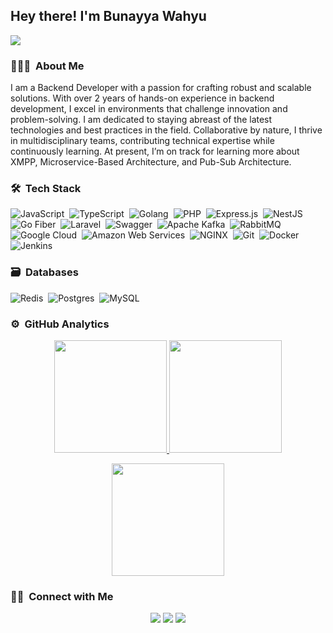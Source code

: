 ## Hey there! I'm Bunayya Wahyu
![](https://komarev.com/ghpvc/?username=PNYwise)

### 👨🏻‍💻 &nbsp;About Me

I am a Backend Developer with a passion for crafting robust and scalable solutions. With over 2 years of hands-on experience in backend development, I excel in environments that challenge innovation and problem-solving. I am dedicated to staying abreast of the latest technologies and best practices in the field. Collaborative by nature, I thrive in multidisciplinary teams, contributing technical expertise while continuously learning. At present, I’m on track for learning more about XMPP, Microservice-Based Architecture, and Pub-Sub Architecture.


### 🛠 &nbsp;Tech Stack

![JavaScript](https://img.shields.io/badge/JavaScript-%232F2F2F.svg?style=for-the-badge&logo=javascript&logoColor=%23F7DF1C)&nbsp;
![TypeScript](https://img.shields.io/badge/TypeScript-%232F2F2F.svg?style=for-the-badge&logo=typescript&logoColor=%232B82D4)&nbsp;
![Golang](https://img.shields.io/badge/Golang-%232F2F2F.svg?style=for-the-badge&logo=go&logoColor=%2300ADD8)&nbsp;
![PHP](https://img.shields.io/badge/PHP-%232F2F2F.svg?style=for-the-badge&logo=php&logoColor=%23777BB4)&nbsp;
![Express.js](https://img.shields.io/badge/Express.js-%232F2F2F.svg?style=for-the-badge&logo=express&logoColor=%23000000)&nbsp;
![NestJS](https://img.shields.io/badge/NestJS-%232F2F2F.svg?style=for-the-badge&logo=nestjs&logoColor=%23E0234E)&nbsp;
![Go Fiber](https://img.shields.io/badge/Go_Fiber-%232F2F2F.svg?style=for-the-badge&logo=go&logoColor=%2300C0E9)&nbsp;
![Laravel](https://img.shields.io/badge/Laravel-%232F2F2F.svg?style=for-the-badge&logo=laravel&logoColor=%23FF2D20)&nbsp;
![Swagger](https://img.shields.io/badge/-Swagger-%232F2F2F.svg?style=for-the-badge&logo=swagger&logoColor=%23Clojure)&nbsp;
![Apache Kafka](https://img.shields.io/badge/Apache_Kafka-%232F2F2F.svg?style=for-the-badge&logo=apache-kafka&logoColor=%23B01D28)&nbsp;
![RabbitMQ](https://img.shields.io/badge/RabbitMQ-%232F2F2F.svg?style=for-the-badge&logo=rabbitmq&logoColor=%23FF6600)&nbsp;
![Google Cloud](https://img.shields.io/badge/GoogleCloud-%232F2F2F.svg?style=for-the-badge&logo=google-cloud&logoColor=%234285F4)&nbsp;
![Amazon Web Services](https://img.shields.io/badge/Amazon_Web_Services-%232F2F2F.svg?style=for-the-badge&logo=amazon-aws&logoColor=%23FF9900)&nbsp;
![NGINX](https://img.shields.io/badge/nginx-%232F2F2F.svg?style=for-the-badge&logo=nginx&logoColor=%2312B478)&nbsp;
![Git](https://img.shields.io/badge/git-%232F2F2F.svg?style=for-the-badge&logo=git&logoColor=%23F05033)&nbsp;
![Docker](https://img.shields.io/badge/Docker-%232F2F2F.svg?style=for-the-badge&logo=docker&logoColor=%23007ACC)&nbsp;
![Jenkins](https://img.shields.io/badge/jenkins-%232F2F2F.svg?style=for-the-badge&logo=jenkins&logoColor=%232C5263)&nbsp;


### 🗃 &nbsp;Databases

![Redis](https://img.shields.io/badge/redis-%232F2F2F.svg?style=for-the-badge&logo=redis&logoColor=%23DD0031)&nbsp;
![Postgres](https://img.shields.io/badge/postgres-%232F2F2F.svg?style=for-the-badge&logo=postgresql&logoColor=%23316192)&nbsp;
![MySQL](https://img.shields.io/badge/MySQL-%232F2F2F.svg?style=for-the-badge&logo=mysql&logoColor=%234479A1)


### ⚙️ &nbsp;GitHub Analytics

<p align="center">
  <a href="https://github.com/PNYwise">
    <img height="180em" src="https://github-readme-stats-eight-theta.vercel.app/api?username=PNYwise&show_icons=true&theme=algolia&include_all_commits=true&count_private=true"/>
  </a>
  <a href="https://github.com/PNYwise">
    <img height="180em" src="https://github-readme-stats-eight-theta.vercel.app/api/top-langs/?username=PNYwise&layout=compact&langs_count=8&theme=algolia"/>
  </a>
</p>

<p align="center">
  <img height="180em" src="https://github-readme-streak-stats.herokuapp.com/?user=PNYwise&theme=dark&hide_border=true"/>
</p>

### 🤝🏻 &nbsp;Connect with Me

<p align="center">
<a href="www.linkedin.com/in/bunayya-wahyu-a1765b21b"><img src="https://img.shields.io/badge/-Bunayya%20Wahyu-0077B5?style=flat&logo=Linkedin&logoColor=white"/></a>
<a href="mailto:bunayya12345@gmail.com"><img src="https://img.shields.io/badge/-bunayya12345-D14836?style=flat&logo=Gmail&logoColor=white"/></a>
<a href="https://www.facebook.com/bwf.klarap.5"><img src="https://img.shields.io/badge/-Bunayya Wahyu-1877F2?style=flat&logo=Facebook&logoColor=white"/></a>
</p>
